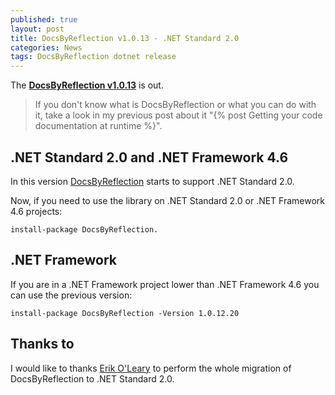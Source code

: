```yaml
---
published: true
layout: post
title: DocsByReflection v1.0.13 - .NET Standard 2.0
categories: News
tags: DocsByReflection dotnet release
---
```

The **[DocsByReflection v1.0.13](https://github.com/giacomelli/DocsByReflection/releases/tag/v1.0.13)** is out.

> If you don't know what is DocsByReflection or what you can do with it, take a look in my previous post about it "{% post Getting your code documentation at runtime %}".

## .NET Standard 2.0 and .NET Framework 4.6
In this version [DocsByReflection](https://github.com/giacomelli/DocsByReflection) starts to support .NET Standard 2.0.

Now, if you need to use the library on .NET Standard 2.0 or .NET Framework 4.6 projects:

```shell
install-package DocsByReflection.
```

## .NET Framework
If you are in a .NET Framework project lower than .NET Framework 4.6 you can use the previous version:

```shell
install-package DocsByReflection -Version 1.0.12.20
```

## Thanks to
I would like to thanks [Erik O'Leary](https://github.com/onionhammer) to perform the whole migration of DocsByReflection to .NET Standard 2.0.
